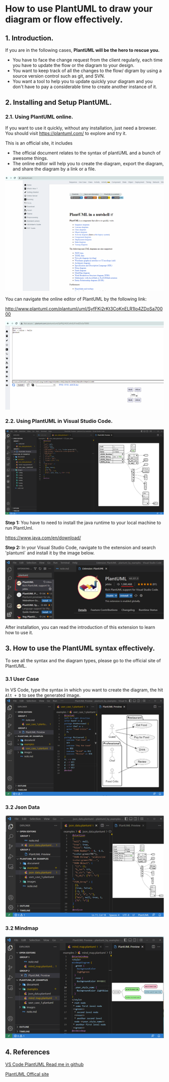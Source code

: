 # How to use PlantUML to draw your diagram or flow effectively.

## 1. Introduction.

If you are in the following cases, **PlantUML will be the hero to rescue you.**
- You have to face the change request from the client regularly, each time you have to update the flow or the diagram to your design.
- You want to keep track of all the changes to the flow/ digram by using a source version control such as git, and SVN.
- You want a tool to help you to update quickly your diagram and you don't have to pay a considerable time to create another instance of it.

## 2. Installing and Setup PlantUML.

### 2.1. Using PlantUML online.

If you want to use it quickly, without any installation, just need a browser. You should visit https://plantuml.com/ to explore and try it.

This is an official site, it includes
- The official document relates to the syntax of plantUML and a bunch of awesome things.
- The online editor will help you to create the diagram, export the diagram, and share the diagram by a link or a file.


![plantuml home page](images/1.png "PlantUML Home Page")

You can navigate the online editor of PlantUML by the following link:

http://www.plantuml.com/plantuml/uml/SyfFKj2rKt3CoKnELR1Io4ZDoSa70000

![plantuml online editor](images/2.png "PlantUML Online Editor")

### 2.2. Using PlantUML in Visual Studio Code.

![plantuml vscode extension](images/0.png "PlantUML VS code extension")

**Step 1:** You have to need to install the java runtime to your local machine to run PlantUml.

https://www.java.com/en/download/

**Step 2:** In your Visual Studio Code, navigate to the extension and search 'plantuml` and install it by the image below.

![plantuml extension](images/3.png "PlantUML extension")

After installation, you can read the introduction of this extension to learn how to use it.

## 3. How to use the PlantUML syntax effectively.

To see all the syntax and the diagram types, please go to the official site of PlantUML.

### 3.1 User Case

In VS Code, type the syntax in which you want to create the diagram, the hit `Alt + D` to see the generated image.
![PlantUML user case example](images/4.png "PlantUML user case example")

### 3.2 Json Data

![PlantUML json example](images/5.png "PlantUML json example")

### 3.2 Mindmap

![PlantUML mindmap example](images/6.png "PlantUML mindmap example")

## 4. References

[VS Code PlantUML Read me in github](https://github.com/qjebbs/vscode-plantuml#requirements)

[PlantUML Offical site](https://plantuml.com/)
